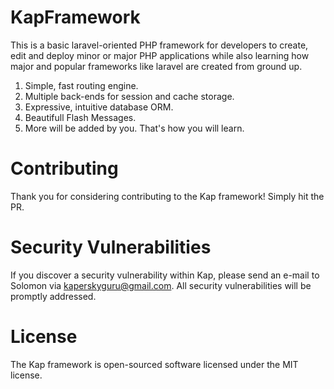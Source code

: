 # KapFramework
This is a basic laravel-oriented PHP framework for developers to create, edit and deploy minor or major PHP applications while also learning how major and popular frameworks like laravel are created from ground up.

1. Simple, fast routing engine.
2. Multiple back-ends for session and cache storage.
3. Expressive, intuitive database ORM.
4. Beautifull Flash Messages.
5. More will be added by you. That's how you will learn.

# Contributing
Thank you for considering contributing to the Kap framework! Simply hit the PR.

# Security Vulnerabilities
If you discover a security vulnerability within Kap, please send an e-mail to Solomon via kaperskyguru@gmail.com. All security vulnerabilities will be promptly addressed.

# License
The Kap framework is open-sourced software licensed under the MIT license.


